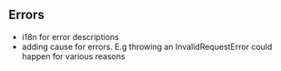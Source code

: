## Errors

- i18n for error descriptions
- adding cause for errors. E.g throwing an InvalidRequestError could happen for various reasons
